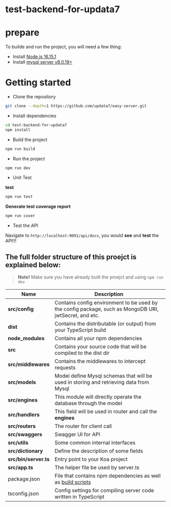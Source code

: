 # test-backend-for-updata7

# prepare

To builde and run the project, you will need a few thing:

- Install [Node.js 16.15.1](https://nodejs.org/en/)
- Install [mysql server v8.0.19+](https://www.mysql.com/)

# Getting started

- Clone the repository

```bash
git clone --depth=1 https://github.com/updata7/easy-server.git
```

- Install dependencies

```bash
cd test-backend-for-updata7
npm install
```

- Build the project

```bash
npm run build
```

- Run the project

```bash
npm run dev
```

- Unit Test

**test**
```bash
npm run test
```

**Generate test coverage report**
```bash
npm run cover
```

- Test the API

Navigate to `http://localhost:9091/api/docs`, you would **see** and **test** the API!!!





## The full folder structure of this proejct is explained below:

> **Note!** Make sure you have already built the proejct and using `npm run dev`

| Name               | Description                                                                                                                                                   |
| ------------------ | ------------------------------------------------------------------------------------------------------------------------------------------------------------- |
| **src/config**         | Contains config environment to be used by the config package, such as MongoDB URI, jwtSecret, and etc.                                                        |
| **dist**           | Contains the distributable (or output) from your TypeScript build                                                                                             |
| **node_modules**   | Contains all your npm dependencies                                                                                      |
| **src**            | Contains your source code that will be compiled to the dist dir                                                                                               |
| **src/middlewares** | Contains the middlewares to intercept requests                                                                                                                |
| **src/models**   | Model define Mysql schemas that will be used in storing and retrieving data from Mysql                                                          |
| **src/engines**    | This module will directly operate the database through the model |
| **src/handlers** | This field will be used in router and call the **engines** |
| **src/routers** | The router for client call |
| **src/swaggers** | Swagger UI for API |
| **src/utils** | Some common internal interfaces |
| **src/dictionary** | Define the description of some fields |
| **src/bin/server.ts** | Entry point to your Koa project                                                                                                                      |
| **src/app.ts** | The helper file be used by server.ts |
| package.json       | File that contains npm dependencies as well as [build scripts](#what-if-a-library-isnt-on-definitelytyped)                                                    |
| tsconfig.json      | Config settings for compiling server code written in TypeScript                                                                                               |

